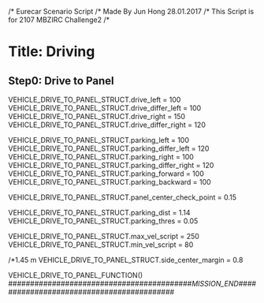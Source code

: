 /* Eurecar Scenario Script 
/* Made By Jun Hong 28.01.2017
/* This Script is for 2107 MBZIRC Challenge2
/*

# Title: Driving

## Step0: Drive to Panel
VEHICLE_DRIVE_TO_PANEL_STRUCT.drive_left = 100
VEHICLE_DRIVE_TO_PANEL_STRUCT.drive_differ_left = 100
VEHICLE_DRIVE_TO_PANEL_STRUCT.drive_right = 150
VEHICLE_DRIVE_TO_PANEL_STRUCT.drive_differ_right = 120

VEHICLE_DRIVE_TO_PANEL_STRUCT.parking_left = 100
VEHICLE_DRIVE_TO_PANEL_STRUCT.parking_differ_left = 120
VEHICLE_DRIVE_TO_PANEL_STRUCT.parking_right = 100
VEHICLE_DRIVE_TO_PANEL_STRUCT.parking_differ_right = 120
VEHICLE_DRIVE_TO_PANEL_STRUCT.parking_forward = 100
VEHICLE_DRIVE_TO_PANEL_STRUCT.parking_backward = 100

VEHICLE_DRIVE_TO_PANEL_STRUCT.panel_center_check_point = 0.15

VEHICLE_DRIVE_TO_PANEL_STRUCT.parking_dist = 1.14
VEHICLE_DRIVE_TO_PANEL_STRUCT.parking_thres = 0.05

VEHICLE_DRIVE_TO_PANEL_STRUCT.max_vel_script = 250 
VEHICLE_DRIVE_TO_PANEL_STRUCT.min_vel_script = 80

/*1.45 m
VEHICLE_DRIVE_TO_PANEL_STRUCT.side_center_margin = 0.8

VEHICLE_DRIVE_TO_PANEL_FUNCTION()
##########################################_MISSION_END_##########################################
